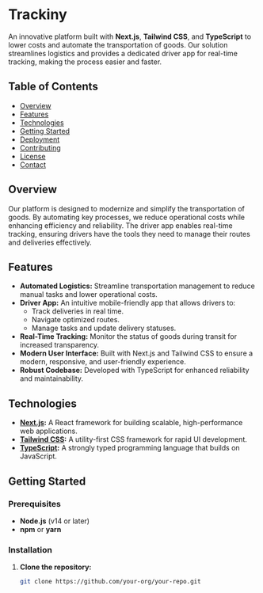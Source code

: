 # Trackiny 

An innovative platform built with **Next.js**, **Tailwind CSS**, and **TypeScript** to lower costs and automate the transportation of goods. Our solution streamlines logistics and provides a dedicated driver app for real-time tracking, making the process easier and faster.

## Table of Contents

- [Overview](#overview)
- [Features](#features)
- [Technologies](#technologies)
- [Getting Started](#getting-started)
- [Deployment](#deployment)
- [Contributing](#contributing)
- [License](#license)
- [Contact](#contact)

## Overview

Our platform is designed to modernize and simplify the transportation of goods. By automating key processes, we reduce operational costs while enhancing efficiency and reliability. The driver app enables real-time tracking, ensuring drivers have the tools they need to manage their routes and deliveries effectively.

## Features

- **Automated Logistics:** Streamline transportation management to reduce manual tasks and lower operational costs.
- **Driver App:** An intuitive mobile-friendly app that allows drivers to:
  - Track deliveries in real time.
  - Navigate optimized routes.
  - Manage tasks and update delivery statuses.
- **Real-Time Tracking:** Monitor the status of goods during transit for increased transparency.
- **Modern User Interface:** Built with Next.js and Tailwind CSS to ensure a modern, responsive, and user-friendly experience.
- **Robust Codebase:** Developed with TypeScript for enhanced reliability and maintainability.

## Technologies

- **[Next.js](https://nextjs.org/):** A React framework for building scalable, high-performance web applications.
- **[Tailwind CSS](https://tailwindcss.com/):** A utility-first CSS framework for rapid UI development.
- **[TypeScript](https://www.typescriptlang.org/):** A strongly typed programming language that builds on JavaScript.

## Getting Started

### Prerequisites

- **Node.js** (v14 or later)
- **npm** or **yarn**

### Installation

1. **Clone the repository:**

   ```bash
   git clone https://github.com/your-org/your-repo.git
